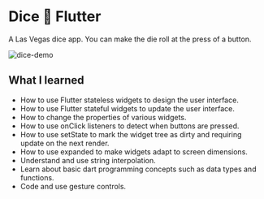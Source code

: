 # Dice :game_die: Flutter

A Las Vegas dice app. You can make the die roll at the press of a button.

![dice-demo](https://user-images.githubusercontent.com/50670255/69177707-0fa56c80-0ad6-11ea-8b3a-202de04717b3.gif)

## What I learned

- How to use Flutter stateless widgets to design the user interface.
- How to use Flutter stateful widgets to update the user interface.
- How to change the properties of various widgets.
- How to use onClick listeners to detect when buttons are pressed.
- How to use setState to mark the widget tree as dirty and requiring update on the next render.
- How to use expanded to make widgets adapt to screen dimensions.
- Understand and use string interpolation.
- Learn about basic dart programming concepts such as data types and functions.
- Code and use gesture controls.
